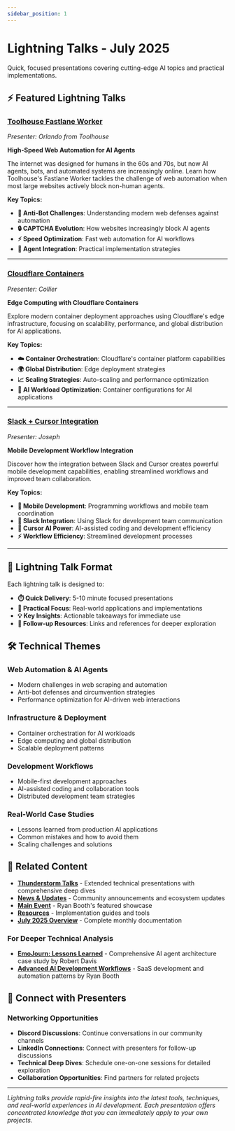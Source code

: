 ```yaml
---
sidebar_position: 1
---
```


# Lightning Talks - July 2025

Quick, focused presentations covering cutting-edge AI topics and practical implementations.

## ⚡ **Featured Lightning Talks**

### **[Toolhouse Fastlane Worker](./toolhouse-fastlane-worker.md)**
*Presenter: Orlando from Toolhouse*

**High-Speed Web Automation for AI Agents**

The internet was designed for humans in the 60s and 70s, but now AI agents, bots, and automated systems are increasingly online. Learn how Toolhouse's Fastlane Worker tackles the challenge of web automation when most large websites actively block non-human agents.

**Key Topics:**
- **🚫 Anti-Bot Challenges**: Understanding modern web defenses against automation
- **🔒 CAPTCHA Evolution**: How websites increasingly block AI agents
- **⚡ Speed Optimization**: Fast web automation for AI workflows
- **🤖 Agent Integration**: Practical implementation strategies

---

### **[Cloudflare Containers](./cloudflare-containers.md)**
*Presenter: Collier*

**Edge Computing with Cloudflare Containers**

Explore modern container deployment approaches using Cloudflare's edge infrastructure, focusing on scalability, performance, and global distribution for AI applications.

**Key Topics:**
- **☁️ Container Orchestration**: Cloudflare's container platform capabilities
- **🌍 Global Distribution**: Edge deployment strategies
- **📈 Scaling Strategies**: Auto-scaling and performance optimization
- **🔧 AI Workload Optimization**: Container configurations for AI applications

---

### **[Slack + Cursor Integration](./slack-cursor-integration.md)**
*Presenter: Joseph*

**Mobile Development Workflow Integration**

Discover how the integration between Slack and Cursor creates powerful mobile development capabilities, enabling streamlined workflows and improved team collaboration.

**Key Topics:**
- **📱 Mobile Development**: Programming workflows and mobile team coordination
- **🔗 Slack Integration**: Using Slack for development team communication
- **🤖 Cursor AI Power**: AI-assisted coding and development efficiency
- **⚡ Workflow Efficiency**: Streamlined development processes

---

## 🎯 **Lightning Talk Format**

Each lightning talk is designed to:
- **⏱️ Quick Delivery**: 5-10 minute focused presentations
- **🎯 Practical Focus**: Real-world applications and implementations
- **💡 Key Insights**: Actionable takeaways for immediate use
- **🔗 Follow-up Resources**: Links and references for deeper exploration

## 🛠️ **Technical Themes**

### **Web Automation & AI Agents**
- Modern challenges in web scraping and automation
- Anti-bot defenses and circumvention strategies
- Performance optimization for AI-driven web interactions

### **Infrastructure & Deployment**
- Container orchestration for AI workloads
- Edge computing and global distribution
- Scalable deployment patterns

### **Development Workflows**
- Mobile-first development approaches
- AI-assisted coding and collaboration tools
- Distributed development team strategies

### **Real-World Case Studies**
- Lessons learned from production AI applications
- Common mistakes and how to avoid them
- Scaling challenges and solutions

## 🔗 **Related Content**

- **[Thunderstorm Talks](../thunderstorm-talks/)** - Extended technical presentations with comprehensive deep dives
- **[News & Updates](../news/)** - Community announcements and ecosystem updates
- **[Main Event](../main-event/)** - Ryan Booth's featured showcase
- **[Resources](../resources/)** - Implementation guides and tools
- **[July 2025 Overview](../index.md)** - Complete monthly documentation

### **For Deeper Technical Analysis**
- **[EmoJourn: Lessons Learned](../thunderstorm-talks/emojourn-lessons-learned.md)** - Comprehensive AI agent architecture case study by Robert Davis
- **[Advanced AI Development Workflows](../thunderstorm-talks/ai-development-workflows.md)** - SaaS development and automation patterns by Ryan Booth

## 👥 **Connect with Presenters**

### **Networking Opportunities**
- **Discord Discussions**: Continue conversations in our community channels
- **LinkedIn Connections**: Connect with presenters for follow-up discussions
- **Technical Deep Dives**: Schedule one-on-one sessions for detailed exploration
- **Collaboration Opportunities**: Find partners for related projects

---

*Lightning talks provide rapid-fire insights into the latest tools, techniques, and real-world experiences in AI development. Each presentation offers concentrated knowledge that you can immediately apply to your own projects.*
